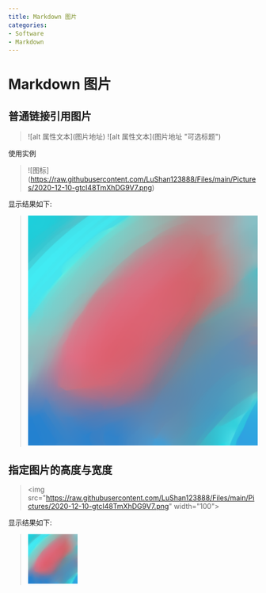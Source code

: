 ```yaml
---
title: Markdown 图片
categories:
- Software
- Markdown
---
```

# Markdown 图片

## 普通链接引用图片

> \!\[alt 属性文本](图片地址)
\!\[alt 属性文本](图片地址 "可选标题")

使用实例
> \!\[图标](https://raw.githubusercontent.com/LuShan123888/Files/main/Pictures/2020-12-10-gtcI48TmXhDG9V7.png)

显示结果如下:
> ![图标](https://raw.githubusercontent.com/LuShan123888/Files/main/Pictures/2020-12-10-gtcI48TmXhDG9V7.png)

## 指定图片的高度与宽度

> \<img src="https://raw.githubusercontent.com/LuShan123888/Files/main/Pictures/2020-12-10-gtcI48TmXhDG9V7.png" width="100">

显示结果如下:

> <img src="https://raw.githubusercontent.com/LuShan123888/Files/main/Pictures/2020-12-10-gtcI48TmXhDG9V7-20201210111240214.png" width="100">